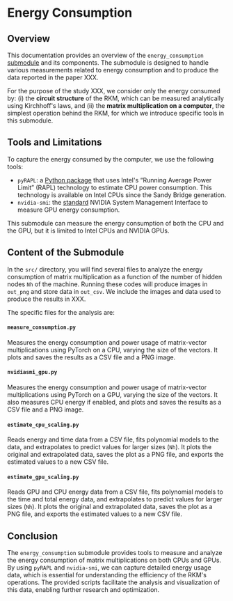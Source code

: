 # Energy Consumption

## Overview

This documentation provides an overview of the `energy_consumption` [submodule](https://github.com/Kirchhoff-Machines/rkm_energy) and its components. The submodule is designed to handle various measurements related to energy consumption and to produce the data reported in the paper XXX.

For the purpose of the study XXX, we consider only the energy consumed by: (i) the **circuit structure** of the RKM, which can be measured analytically using Kirchhoff's laws, and (ii) the **matrix multiplication on a computer**, the simplest operation behind the RKM, for which we introduce specific tools in this submodule.

## Tools and Limitations

To capture the energy consumed by the computer, we use the following tools:
* `pyRAPL`: a [Python package](https://pyrapl.readthedocs.io/en/latest/) that uses Intel's “Running Average Power Limit” (RAPL) technology to estimate CPU power consumption. This technology is available on Intel CPUs since the Sandy Bridge generation.
* `nvidia-smi`: the [standard](https://developer.nvidia.com/system-management-interface) NVIDIA System Management Interface to measure GPU energy consumption.

This submodule can measure the energy consumption of both the CPU and the GPU, but it is limited to Intel CPUs and NVIDIA GPUs.

## Content of the Submodule

In the `src/` directory, you will find several files to analyze the energy consumption of matrix multiplication as a function of the number of hidden nodes `Nh` of the machine. Running these codes will produce images in `out_png` and store data in `out_csv`. We include the images and data used to produce the results in XXX.

The specific files for the analysis are:

#### `measure_consumption.py`
Measures the energy consumption and power usage of matrix-vector multiplications using PyTorch on a CPU, varying the size of the vectors. It plots and saves the results as a CSV file and a PNG image.

#### `nvidiasmi_gpu.py`
Measures the energy consumption and power usage of matrix-vector multiplications using PyTorch on a GPU, varying the size of the vectors. It also measures CPU energy if enabled, and plots and saves the results as a CSV file and a PNG image.

#### `estimate_cpu_scaling.py`
Reads energy and time data from a CSV file, fits polynomial models to the data, and extrapolates to predict values for larger sizes (`Nh`). It plots the original and extrapolated data, saves the plot as a PNG file, and exports the estimated values to a new CSV file.

#### `estimate_gpu_scaling.py`
Reads GPU and CPU energy data from a CSV file, fits polynomial models to the time and total energy data, and extrapolates to predict values for larger sizes (`Nh`). It plots the original and extrapolated data, saves the plot as a PNG file, and exports the estimated values to a new CSV file.

## Conclusion

The `energy_consumption` submodule provides tools to measure and analyze the energy consumption of matrix multiplications on both CPUs and GPUs. By using `pyRAPL` and `nvidia-smi`, we can capture detailed energy usage data, which is essential for understanding the efficiency of the RKM's operations. The provided scripts facilitate the analysis and visualization of this data, enabling further research and optimization.
